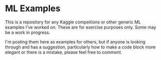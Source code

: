 # ML Examples

This is a repository for any Kaggle compeitions or other generic ML examples I've worked on. These are for exercise purposes only. Some may be a work in progress.

I'm posting them here as examples for others, but if anyone is looking through and has a suggestion, particularly how to make a code block more elegant or there is a mistake, please feel free to comment. 
